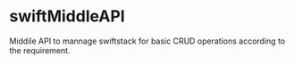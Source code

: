 # swiftMiddleAPI
Middile API to mannage swiftstack for basic CRUD operations according to the requirement.

